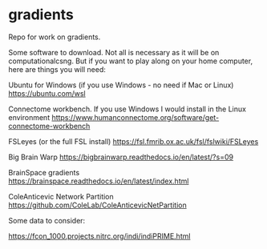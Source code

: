 # gradients

Repo for work on gradients.

Some software to download. Not all is necessary as it will be on computationalcsng. But if you want to play along on your home computer, here are things you will need:

Ubuntu for Windows (if you use Windows - no need if Mac or Linux)
https://ubuntu.com/wsl

Connectome workbench. If you use Windows I would install in the Linux environment
https://www.humanconnectome.org/software/get-connectome-workbench

FSLeyes (or the full FSL install)
https://fsl.fmrib.ox.ac.uk/fsl/fslwiki/FSLeyes

Big Brain Warp
https://bigbrainwarp.readthedocs.io/en/latest/?s=09

BrainSpace gradients
https://brainspace.readthedocs.io/en/latest/index.html

ColeAnticevic Network Partition
https://github.com/ColeLab/ColeAnticevicNetPartition

Some data to consider:

https://fcon_1000.projects.nitrc.org/indi/indiPRIME.html
